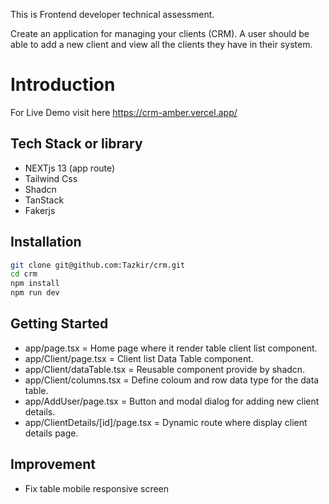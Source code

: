 This is Frontend developer technical assessment.

Create an application for managing your clients (CRM). A user should be able to add a new
client and view all the clients they have in their system.

# Introduction

For Live Demo visit here https://crm-amber.vercel.app/

## Tech Stack or library

- NEXTjs 13 (app route)
- Tailwind Css
- Shadcn
- TanStack
- Fakerjs

## Installation

```bash
git clone git@github.com:Tazkir/crm.git
cd crm
npm install
npm run dev
```

## Getting Started

- app/page.tsx = Home page where it render table client list component.
- app/Client/page.tsx = Client list Data Table component.
- app/Client/dataTable.tsx = Reusable component provide by shadcn.
- app/Client/columns.tsx = Define coloum and row data type for the data table.
- app/AddUser/page.tsx = Button and modal dialog for adding new client details.
- app/ClientDetails/[id]/page.tsx = Dynamic route where display client details page.

## Improvement

- Fix table mobile responsive screen

